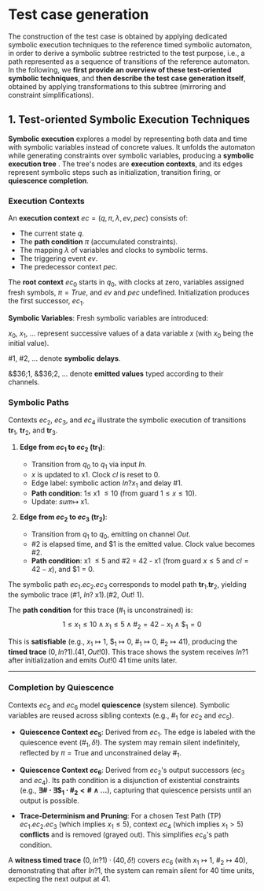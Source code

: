 
<script type="text/javascript" src="http://cdn.mathjax.org/mathjax/latest/MathJax.js?config=TeX-AMS-MML_HTMLorMML"></script>
<script type="text/x-mathjax-config"> MathJax.Hub.Config({ tex2jax: {inlineMath: [['$', '$']]}, messageStyle: "none" });</script>

# Test case generation

The construction of the test case is obtained by applying dedicated symbolic execution techniques to the reference timed symbolic automaton, in order to derive a symbolic subtree restricted to the test purpose, i.e., a path represented as a sequence of transitions of the reference automaton. In the following, we **first provide an overview of these test-oriented symbolic techniques**, and **then describe the test case generation itself**, obtained by applying transformations to this subtree (mirroring and constraint simplifications).

## 1. Test-oriented Symbolic Execution Techniques

**Symbolic execution** explores a model by representing both data and time with symbolic variables instead of concrete values. It unfolds the automaton while generating constraints over symbolic variables, producing a **symbolic execution tree** . The tree's nodes are **execution contexts**, and its edges represent symbolic steps such as initialization, transition firing, or **quiescence completion**.


### Execution Contexts

An **execution context** $ec=(q, \pi, \lambda, ev, pec)$ consists of:
* The current state $q$.
* The **path condition** $\pi$ (accumulated constraints).
* The mapping $\lambda$ of variables and clocks to symbolic terms.
* The triggering event $ev$.
* The predecessor context $pec$.



The **root context** $ec_0$ starts in $q_0$, with clocks at zero, variables assigned fresh symbols, $\pi = True$, and $ev$ and $pec$ undefined. Initialization produces the first successor, $ec_1$.

**Symbolic Variables**: Fresh symbolic variables are introduced:

$x_0$, $x_1$, ... represent successive values of a data variable $x$ (with $x_0$ being the initial value).

&#35;1, &#35;2, ... denote **symbolic delays**.

&$36;1, &$36;2, ...  denote **emitted values** typed according to their channels.


### Symbolic Paths

Contexts $ec_2$, $ec_3$, and $ec_4$ illustrate the symbolic execution of transitions $\mathbf{tr}_1$, $\mathbf{tr}_2$, and $\mathbf{tr}_3$.

1.  **Edge from $ec_1$ to $ec_2$ ($\mathbf{tr}_1$)**:
    * Transition from $q_0$ to $q_1$ via input $In$.
    * $x$ is updated to x1. Clock $cl$ is reset to $0$.
    * Edge label: symbolic action $\mathit{In}?x_1$ and delay #1.
    * **Path condition**: $1 \leq$ x1 $\leq 10$ (from guard $1 \leq x \leq 10$).
    * Update: $\mathit{sum} \mapsto$ x1.

2.  **Edge from $ec_2$ to $ec_3$ ($\mathbf{tr}_2$)**:
    * Transition from $q_1$ to $q_0$, emitting on channel $\mathit{Out}$.
    * #2 is elapsed time, and $1 is the emitted value. Clock value becomes #2.
    * **Path condition**: x1 $\leq 5$ and #2 = 42 -  x1 (from guard $x \leq 5$ and $cl = 42 - x$), and $1 = 0.

The symbolic path $ec_1.ec_2.ec_3$ corresponds to model path $\mathbf{tr}_1.\mathbf{tr}_2$, yielding the symbolic trace (#1, $\mathit{In}?$ x1).(#2, $\mathit{Out}!$ $1)$.

The **path condition** for this trace ($\#_1$ is unconstrained) is:
$$1 \leq x_1 \leq 10 \;\land\; x_1 \leq 5 \;\land\; \#_2 = 42 - x_1 \;\land\; \$_1 = 0$$

This is **satisfiable** (e.g., $x_1 \mapsto 1$, $\$_1 \mapsto 0$, $\#_1 \mapsto 0$, $\#_2 \mapsto 41$), producing the **timed trace** $(0, \mathit{In}?1).(41, \mathit{Out}!0)$. This trace shows the system receives $\mathit{In}?1$ after initialization and emits $\mathit{Out}!0$ 41 time units later.

---

### Completion by Quiescence

Contexts $ec_5$ and $ec_6$ model **quiescence** (system silence). Symbolic variables are reused across sibling contexts (e.g., $\#_1$ for $ec_2$ and $ec_5$).

* **Quiescence Context $ec_5$**: Derived from $ec_1$. The edge is labeled with the quiescence event $(\#_1, \delta!)$. The system may remain silent indefinitely, reflected by $\pi = \text{True}$ and unconstrained delay $\#_1$.

* **Quiescence Context $ec_6$**: Derived from $ec_2$'s output successors ($ec_3$ and $ec_4$). Its path condition is a disjunction of existential constraints (e.g., $\mathbf{\exists \# \cdot \exists \$_1 \cdot  \#_2 < \# \wedge \ldots}$), capturing that quiescence persists until an output is possible.

* **Trace-Determinism and Pruning**: For a chosen Test Path (TP) $ec_1.ec_2.ec_3$ (which implies $x_1 \le 5$), context $ec_4$ (which implies $x_1 > 5$) **conflicts** and is removed (grayed out). This simplifies $ec_6$'s path condition.

A **witness timed trace** $(0, \mathit{In}?1)\cdot(40, \delta!)$ covers $ec_6$ (with $x_1 \mapsto 1$, $\#_2 \mapsto 40$), demonstrating that after $\mathit{In}?1$, the system can remain silent for 40 time units, expecting the next output at 41.